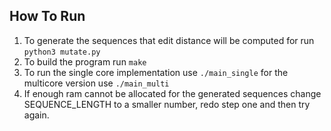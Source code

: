 ## How To Run
1. To generate the sequences that edit distance will be computed for run `python3 mutate.py`
2. To build the program run `make`
3. To run the single core implementation use `./main_single` for the multicore version use `./main_multi`
4. If enough ram cannot be allocated for the generated sequences change SEQUENCE_LENGTH to a smaller number, redo step one and then try again.